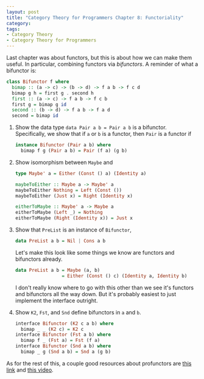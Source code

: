```yaml
---
layout: post
title: "Category Theory for Programmers Chapter 8: Functoriality"
category:
tags:
- Category Theory
- Category Theory for Programmers
---
```


Last chapter was about functors, but this is about how we can make them useful. In
particular, combining functors via _bifunctors_. A reminder of what
a bifunctor is:

```haskell
class Bifunctor f where
  bimap :: (a -> c) -> (b -> d) -> f a b -> f c d
  bimap g h = first g . second h
  first :: (a -> c) -> f a b -> f c b
  first g = bimap g id
  second :: (b -> d) -> f a b -> f a d
  second = bimap id
```

1. Show the data type `data Pair a b = Pair a b` is a bifunctor. Specifically, we show that if `a` or `b` is a functor, then `Pair` is a functor if 

   ```haskell
   instance Bifunctor (Pair a b) where
     bimap f g (Pair a b) = Pair (f a) (g b)
   ```

2. Show isomorphism between `Maybe` and 

   ```haskell
   type Maybe' a = Either (Const () a) (Identity a)
   ```

   ```haskell
   maybeToEither :: Maybe a -> Maybe' a
   maybeToEither Nothing = Left (Const ())
   maybeToEither (Just x) = Right (Identity x)

   eitherToMaybe :: Maybe' a -> Maybe a
   eitherToMaybe (Left _) = Nothing
   eitherToMaybe (Right (Identity x)) = Just x
   ```

3. Show that `PreList` is an instance of `Bifunctor`,

   ```haskell
   data PreList a b = Nil | Cons a b
   ```

   Let's make this look like some things we know are functors and bifunctors already.

   ```haskell
   data PreList a b = Maybe (a, b)
                    = Either (Const () c) (Identity a, Identity b)
   ```

   I don't really know where to go with this other than we see it's functors and bifunctors all the way down. But it's probably easiest to just implement the interface outright.

4. Show `K2`, `Fst`, and `Snd` define bifunctors in `a` and `b`.

   ```haskell
   interface Bifunctor (K2 c a b) where
     bimap _ _ (K2 c) = K2 c
   interface Bifunctor (Fst a b) where
     bimap f _ (Fst a) = Fst (f a)
   interface Bifunctor (Snd a b) where
     bimap _ g (Snd a b) = Snd a (g b)
   ```
As for the rest of this, a couple good resources about profunctors
are [this
link](http://www.tomharding.me/2017/06/26/fantas-eel-and-specification-18/)
and [this video](https://www.youtube.com/watch?v=OJtGECfksds).
